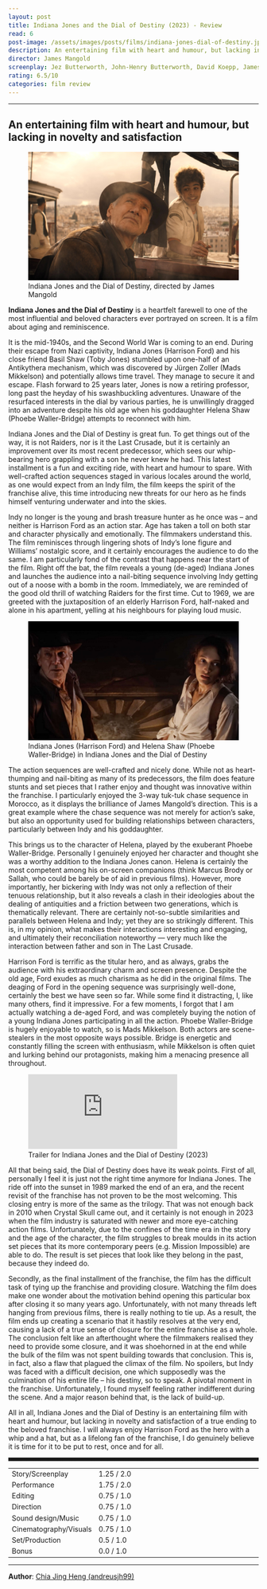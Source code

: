 ```yaml
---
layout: post
title: Indiana Jones and the Dial of Destiny (2023) - Review
read: 6
post-image: /assets/images/posts/films/indiana-jones-dial-of-destiny.jpg
description: An entertaining film with heart and humour, but lacking in novelty and satisfaction
director: James Mangold
screenplay: Jez Butterworth, John-Henry Butterworth, David Koepp, James Mangold
rating: 6.5/10
categories: film review
---
```


---

## An entertaining film with heart and humour, but lacking in novelty and satisfaction

<figure class="film">
  <img src="/assets/images/posts/films/indiana-jones-dial-of-destiny.jpg" alt="Indiana Jones and the Dial of Destiny movie still">
  <figcaption><i class="fa-solid fa-film"></i>Indiana Jones and the Dial of Destiny, directed by James Mangold</figcaption>
</figure>

**Indiana Jones and the Dial of Destiny** is a heartfelt farewell to one of the most influential and beloved characters ever portrayed on screen. It is a film about aging and reminiscence.

It is the mid-1940s, and the Second World War is coming to an end. During their escape from Nazi captivity, Indiana Jones (Harrison Ford) and his close friend Basil Shaw (Toby Jones) stumbled upon one-half of an Antikythera mechanism, which was discovered by Jürgen Zoller (Mads Mikkelson) and potentially allows time travel. They manage to secure it and escape. Flash forward to 25 years later, Jones is now a retiring professor, long past the heyday of his swashbuckling adventures. Unaware of the resurfaced interests in the dial by various parties, he is unwillingly dragged into an adventure despite his old age when his goddaughter Helena Shaw (Phoebe Waller-Bridge) attempts to reconnect with him.

Indiana Jones and the Dial of Destiny is great fun. To get things out of the way, it is not Raiders, nor is it the Last Crusade, but it is certainly an improvement over its most recent predecessor, which sees our whip-bearing hero grappling with a son he never knew he had. This latest installment is a fun and exciting ride, with heart and humour to spare. With well-crafted action sequences staged in various locales around the world, as one would expect from an Indy film, the film keeps the spirit of the franchise alive, this time introducing new threats for our hero as he finds himself venturing underwater and into the skies.

Indy no longer is the young and brash treasure hunter as he once was – and neither is Harrison Ford as an action star. Age has taken a toll on both star and character physically and emotionally. The filmmakers understand this. The film reminisces through lingering shots of Indy’s lone figure and Williams’ nostalgic score, and it certainly encourages the audience to do the same. I am particularly fond of the contrast that happens near the start of the film. Right off the bat, the film reveals a young (de-aged) Indiana Jones and launches the audience into a nail-biting sequence involving Indy getting out of a noose with a bomb in the room. Immediately, we are reminded of the good old thrill of watching Raiders for the first time. Cut to 1969, we are greeted with the juxtaposition of an elderly Harrison Ford, half-naked and alone in his apartment, yelling at his neighbours for playing loud music. 

<figure class="film">
  <img src="/assets/images/posts/films/indiana-jones-dial-of-destiny_2.jpg" alt="Indiana Jones and the Dial of Destiny movie still">
  <figcaption><i class="fa-solid fa-film"></i> Indiana Jones (Harrison Ford) and Helena Shaw (Phoebe Waller-Bridge) in Indiana Jones and the Dial of Destiny</figcaption>
</figure>

The action sequences are well-crafted and nicely done. While not as heart-thumping and nail-biting as many of its predecessors, the film does feature stunts and set pieces that I rather enjoy and thought was innovative within the franchise. I particularly enjoyed the 3-way tuk-tuk chase sequence in Morocco, as it displays the brilliance of James Mangold’s direction. This is a great example where the chase sequence was not merely for action’s sake, but also an opportunity used for building relationships between characters, particularly between Indy and his goddaughter. 

This brings us to the character of Helena, played by the exuberant Phoebe Waller-Bridge. Personally I genuinely enjoyed her character and thought she was a worthy addition to the Indiana Jones canon. Helena is certainly the most competent among his on-screen companions (think Marcus Brody or Sallah, who could be barely be of aid in previous films). However, more importantly, her bickering with Indy was not only a reflection of their tenuous relationship, but it also reveals a clash in their ideologies about the dealing of antiquities and a friction between two generations, which is thematically relevant. There are certainly not-so-subtle similarities and parallels between Helena and Indy; yet they are so strikingly different. This is, in my opinion, what makes their interactions interesting and engaging, and ultimately their reconciliation noteworthy — very much like the interaction between father and son in The Last Crusade.

Harrison Ford is terrific as the titular hero, and as always, grabs the audience with his extraordinary charm and screen presence. Despite the old age, Ford exudes as much charisma as he did in the original films. The deaging of Ford in the opening sequence was surprisingly well-done, certainly the best we have seen so far. While some find it distracting, I, like many others, find it impressive. For a few moments, I forgot that I am actually watching a de-aged Ford, and was completely buying the notion of a young Indiana Jones participating in all the action. Phoebe Waller-Bridge is hugely enjoyable to watch, so is Mads Mikkelson. Both actors are scene-stealers in the most opposite ways possible. Bridge is energetic and constantly filling the screen with enthusiasm, while Mikkelson is often quiet and lurking behind our protagonists, making him a menacing presence all throughout.

<div class="film-trailer">
<figure>
  <iframe src="https://www.youtube.com/embed/eQfMbSe7F2g" title="YouTube video player" frameborder="0" allow="accelerometer; autoplay; clipboard-write; encrypted-media; gyroscope; picture-in-picture; web-share" allowfullscreen></iframe>
  <figcaption><i class="fa-brands fa-youtube"></i> Trailer for Indiana Jones and the Dial of Destiny (2023)</figcaption>
</figure>
</div>

All that being said, the Dial of Destiny does have its weak points. First of all, personally I feel it is just not the right time anymore for Indiana Jones. The ride off into the sunset in 1989 marked the end of an era, and the recent revisit of the franchise has not proven to be the most welcoming. This closing entry is more of the same as the trilogy. That was not enough back in 2010 when Crystal Skull came out, and it certainly is not enough in 2023 when the film industry is saturated with newer and more eye-catching action films. Unfortunately, due to the confines of the time era in the story and the age of the character, the film struggles to break moulds in its action set pieces that its more contemporary peers (e.g. Mission Impossible) are able to do. The result is set pieces that look like they belong in the past, because they indeed do. 

Secondly, as the final installment of the franchise, the film has the difficult task of tying up the franchise and providing closure. Watching the film does make one wonder about the motivation behind opening this particular box after closing it so many years ago. Unfortunately, with not many threads left hanging from previous films, there is really nothing to tie up. As a result, the film ends up creating a scenario that it hastily resolves at the very end, causing a lack of a true sense of closure for the entire franchise as a whole. The conclusion felt like an afterthought where the filmmakers realised they need to provide some closure, and it was shoehorned in at the end while the bulk of the film was not spent building towards that conclusion. This is, in fact, also a flaw that plagued the climax of the film. No spoilers, but Indy was faced with a difficult decision, one which supposedly was the culmination of his entire life – his destiny, so to speak. A pivotal moment in the franchise. Unfortunately, I found myself feeling rather indifferent during the scene. And a major reason behind that, is the lack of build-up.

All in all, Indiana Jones and the Dial of Destiny is an entertaining film with heart and humour, but lacking in novelty and satisfaction of a true ending to the beloved franchise. I will always enjoy Harrison Ford as the hero with a whip and a hat, but as a lifelong fan of the franchise, I do genuinely believe it is time for it to be put to rest, once and for all.

<hr style="border-style: dashed">

<table class="table table-sm table-striped table-hover">
  <colgroup>
    <col style="width: 30%;">
    <col style="width: 70%;">
  </colgroup>

  <tbody>
    <tr>
      <td>Story/Screenplay</td>
      <td>1.25 / 2.0</td>
    </tr>
    <tr>
      <td>Performance</td>
      <td>1.75 / 2.0</td>
    </tr>
    <tr>
      <td>Editing</td>
      <td>0.75 / 1.0</td>
    </tr>
    <tr>
      <td>Direction</td>
      <td>0.75 / 1.0</td>
    </tr>
    <tr>
      <td>Sound design/Music</td>
      <td>0.75 / 1.0</td>
    </tr>
    <tr>
      <td>Cinematography/Visuals</td>
      <td>0.75 / 1.0</td>
    </tr>
    <tr>
      <td>Set/Production</td>
      <td>0.5 / 1.0</td>
    </tr>
    <tr>
      <td>Bonus</td>
      <td>0.0 / 1.0</td>
    </tr>
  </tbody>
</table>

---

**Author**: <a href="https://github.com/andreusjh99" target="_blank">Chia Jing Heng (andreusjh99)</a>